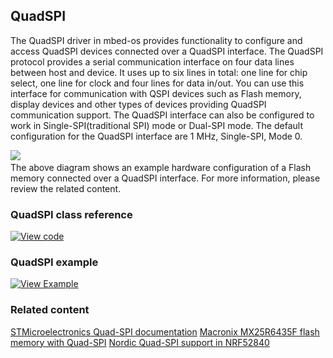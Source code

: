 ## QuadSPI

The QuadSPI driver in mbed-os provides functionality to configure and access QuadSPI devices connected over a QuadSPI interface.
The QuadSPI protocol provides a serial communication interface on four data lines between host and device. It uses up to six lines in total: one line for chip select, one line for clock and four lines for data in/out. You can use this interface for communication with QSPI devices such as Flash memory, display devices and other types of devices providing QuadSPI communication support. The QuadSPI interface can also be configured to work in Single-SPI(traditional SPI) mode or Dual-SPI mode.
The default configuration for the QuadSPI interface are 1 MHz, Single-SPI, Mode 0.

<span class="images">![](https://s3-us-west-2.amazonaws.com/mbed-os-docs-images/quadspi.png)<span><br>The above diagram shows an example hardware configuration of a Flash memory connected over a QuadSPI interface.</span> For more information, please review the related content.

### QuadSPI class reference

[![View code](https://www.mbed.com/embed/?type=library)](https://os.mbed.com/docs/v5.6/mbed-os-api-doxy/classmbed_1_1QSPI.html)

### QuadSPI example

[![View Example](https://www.mbed.com/embed/?url=https://os.mbed.com/teams/mbed_example/code/mbed-os-example-qspi/)](https://os.mbed.com/teams/mbed_example/code/mbed-os-example-qspi/) 

### Related content
<a href="www.st.com/resource/en/application_note/dm00227538.pdf">STMicroelectronics Quad-SPI documentation</a>
<a href="http://www.macronix.com/Lists/Datasheet/Attachments/6270/MX25R6435F,%20Wide%20Range,%2064Mb,%20v1.4.pdf">Macronix MX25R6435F flash memory with Quad-SPI</a>
<a href="http://infocenter.nordicsemi.com/pdf/nRF52840_OPS_v0.5.pdf">Nordic Quad-SPI support in NRF52840</a>